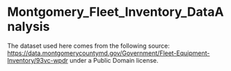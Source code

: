 # Montgomery_Fleet_Inventory_DataAnalysis
The dataset used here comes from the following source: https://data.montgomerycountymd.gov/Government/Fleet-Equipment-Inventory/93vc-wpdr under a Public Domain license.
